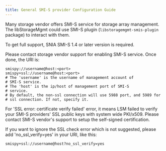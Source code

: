 ```yaml
---
title: General SMI-S provider Configuration Guide
---
```

Many storage vendor offers SMI-S service for storage array management.
The libStorageMgmt could use SMI-S plugin
(`libstoragemgmt-smis-plugin` package) to interact with them.

To get full support, SNIA SMI-S 1.4 or later version is required.

Please contact storage vendor support for enabling SMI-S service.
Once done, the URI is:

```
smispy://username@host:<port>
smispy+ssl://username@host:<port>
# The 'username' is the username of management account of
# SMI-S service.
# The 'host' is the ip/host of management port of SMI-S
# service.
# By default, the non-ssl connection will use 5988 port, and 5989 for
# ssl connection. If not, specify it.
```

For 'SSL error: certificate verify failed' error, it means LSM failed to
verify your SMI-S providers' SSL public keys with system wide PKI/x509.
Please contact SMI-S vendor's support to setup the self-signed
certification.

If you want to ignore the SSL check error which is not suggested, please
add 'no_ssl_verify=yes' in your URI, like this:

```
smispy+ssl://username@host?no_ssl_verify=yes
```
